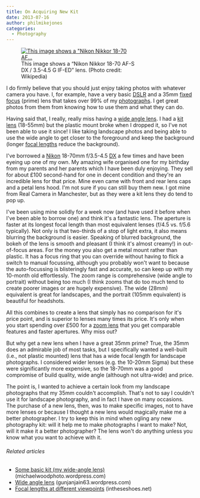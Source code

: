 ```yaml
---
title: On Acquiring New Kit
date: 2013-07-16
author: philmikejones
categories:
  - Photography
---
```


<figure class="thumbnail wp-caption alignright" style="width: 310px"><a href="https://i1.wp.com/commons.wikipedia.org/wiki/File:Lens_Nikkor_18-70mm.jpg" target="_blank"><img class="zemanta-img-inserted zemanta-img-configured" title="This image shows a &quot;Nikon Nikkor 18-70 AF..." alt="This image shows a &quot;Nikon Nikkor 18-70 AF..." src="https://i2.wp.com/upload.wikimedia.org/wikipedia/commons/thumb/b/ba/Lens_Nikkor_18-70mm.jpg/300px-Lens_Nikkor_18-70mm.jpg?resize=300%2C236" data-recalc-dims="1" /></a><figcaption class="caption wp-caption-text">This image shows a &#8220;Nikon Nikkor 18-70 AF-S DX / 3.5-4.5 G IF-ED&#8221; lens. (Photo credit: Wikipedia)</figcaption></figure> 


I do firmly believe that you should just enjoy taking photos with whatever camera you have. I, for example, have a very basic <a class="zem_slink" title="Digital single-lens reflex camera" href="http://en.wikipedia.org/wiki/Digital_single-lens_reflex_camera" target="_blank" rel="wikipedia">DSLR</a> and a 35mm <a class="zem_slink" title="Fixed-focus lens" href="http://en.wikipedia.org/wiki/Fixed-focus_lens" target="_blank" rel="wikipedia">fixed focus</a> (prime) lens that takes over 99% of my <a class="zem_slink" title="Photograph" href="http://en.wikipedia.org/wiki/Photograph" target="_blank" rel="wikipedia">photographs</a>. I get great photos from them from knowing how to use them and what they can do.


Having said that, I really, really miss having a <a class="zem_slink" title="Wide-angle lens" href="http://en.wikipedia.org/wiki/Wide-angle_lens" target="_blank" rel="wikipedia">wide angle lens</a>. I had a <a class="zem_slink" title="Kit lens" href="http://en.wikipedia.org/wiki/Kit_lens" target="_blank" rel="wikipedia">kit lens</a> (18-55mm) but the plastic mount broke when I dropped it, so I've not been able to use it since! I like taking landscape photos and being able to use the wide angle to get closer to the foreground and keep the background (longer <a class="zem_slink" title="Focal length" href="http://en.wikipedia.org/wiki/Focal_length" target="_blank" rel="wikipedia">focal lengths</a> reduce the background).


I've borrowed a <a class="zem_slink" title="Nikon" href="http://en.wikipedia.org/wiki/Nikon" target="_blank" rel="wikipedia">Nikon</a> 18-70mm f/3.5-4.5 <a class="zem_slink" title="Nikon DX format" href="http://en.wikipedia.org/wiki/Nikon_DX_format" target="_blank" rel="wikipedia">DX</a> a few times and have been eyeing up one of my own. My amazing wife organised one for my birthday from my parents and her parents which I have been duly enjoying. They sell for about £100 second-hand for one in decent condition and they're an incredible lens for that price. Mine even came with front and rear lens caps and a petal lens hood. I'm not sure if you can still buy them new. I got mine from Real Camera in Manchester, but as they were a kit lens they do tend to pop up.


I've been using mine solidly for a week now (and have used it before when I've been able to borrow one) and think it's a fantastic lens. The aperture is faster at its longest focal length than most equivalent lenses (f/4.5 vs. f/5.6 typically). Not only is that two-thirds of a stop of light extra, it also means blurring the background is easier. Speaking of blurred background, the bokeh of the lens is smooth and pleasant (I think it's almost creamy!) in out-of-focus areas. For the money you also get a metal mount rather than plastic. It has a focus ring that you can override without having to flick a switch to manual focussing, although you probably won't want to because the auto-focussing is blisteringly fast and accurate, so can keep up with my 10-month old effortlessly. The zoom range is comprehensive (wide angle to portrait) without being too much (I think zooms that do too much tend to create poorer images or are hugely expensive). The wide (28mm) equivalent is great for landscapes, and the portrait (105mm equivalent) is beautiful for headshots.


All this combines to create a lens that simply has no comparison for it's price point, and is superior to lenses many times its price. It's only when you start spending over £500 for a <a class="zem_slink" title="Zoom lens" href="http://en.wikipedia.org/wiki/Zoom_lens" target="_blank" rel="wikipedia">zoom lens</a> that you get comparable features and faster apertures. Why miss out?


But why get a new lens when I have a great 35mm prime? True, the 35mm does an admirable job of most tasks, but I specifically wanted a well-built (i.e., not plastic mounted) lens that has a wide focal length for landscape photographs. I considered wider lenses (e.g. the 10-20mm Sigma) but these were significantly more expensive, so the 18-70mm was a good compromise of build quality, wide angle (although not ultra-wide) and price.


The point is, I wanted to achieve a certain look from my landscape photographs that my 35mm couldn't accomplish. That's not to say I couldn't use it for landscape photography, and in fact I have on many occasions. The purchase of a new lens, then, was to make specific images, not to have more lenses or because I thought a new lens would magically make me a better photographer. I try to keep this in mind when ogling any new photography kit: will it help me to make photographs I want to make? Not, will it make it a better photographer? The lens won't do anything unless you know what you want to achieve with it.


<h6 class="zemanta-related-title" style="font-size:1em;">
  Related articles
</h6>


<ul class="zemanta-article-ul">
  <li class="zemanta-article-ul-li">
    <a href="http://michaelwoodphoto.wordpress.com/2013/07/09/some-basic-kit-my-wide-angle-lens/" target="_blank">Some basic kit (my wide-angle lens)</a> (michaelwoodphoto.wordpress.com)
  </li>
  <li class="zemanta-article-ul-li">
    <a href="http://gunjanjain63.wordpress.com/2013/06/17/15/" target="_blank">Wide angle lens</a> (gunjanjain63.wordpress.com)
  </li>
  <li class="zemanta-article-ul-li">
    <a href="http://intheseshoes.net/2013/07/03/focal-lengths-at-different-viewpoints/" target="_blank">Focal lengths at different viewpoints</a> (intheseshoes.net)
  </li>
</ul>

